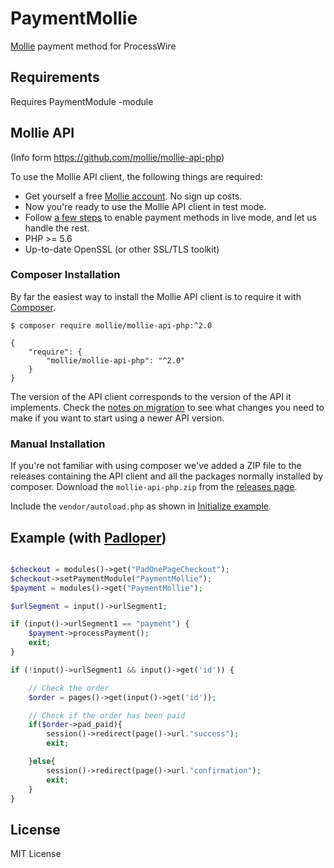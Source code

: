 # PaymentMollie
[Mollie](https://www.mollie.com/be/) payment method for ProcessWire

## Requirements
Requires PaymentModule -module

## Mollie API

(Info form https://github.com/mollie/mollie-api-php)

To use the Mollie API client, the following things are required:

+ Get yourself a free [Mollie account](https://www.mollie.com/signup). No sign up costs.
+ Now you're ready to use the Mollie API client in test mode.
+ Follow [a few steps](https://www.mollie.com/dashboard/?modal=onboarding) to enable payment methods in live mode, and let us handle the rest.
+ PHP >= 5.6
+ Up-to-date OpenSSL (or other SSL/TLS toolkit)

### Composer Installation ###

By far the easiest way to install the Mollie API client is to require it with [Composer](http://getcomposer.org/doc/00-intro.md).

    $ composer require mollie/mollie-api-php:^2.0

    {
        "require": {
            "mollie/mollie-api-php": "^2.0"
        }
    }

The version of the API client corresponds to the version of the API it implements. Check the [notes on migration](https://docs.mollie.com/migrating-v1-to-v2) to see what changes you need to make if you want to start using a newer API version.

### Manual Installation ###
If you're not familiar with using composer we've added a ZIP file to the releases containing the API client and all the packages normally installed by composer.
Download the ``mollie-api-php.zip`` from the [releases page](https://github.com/mollie/mollie-api-php/releases).

Include the ``vendor/autoload.php`` as shown in [Initialize example](https://github.com/mollie/mollie-api-php/blob/master/examples/initialize.php).

## Example (with [Padloper](https://www.padloper.pw/))

```PHP

$checkout = modules()->get("PadOnePageCheckout");
$checkout->setPaymentModule("PaymentMollie");
$payment = modules()->get("PaymentMollie");

$urlSegment = input()->urlSegment1;

if (input()->urlSegment1 == "payment") {
    $payment->processPayment();
    exit;
}

if (!input()->urlSegment1 && input()->get('id')) {

    // Check the order
    $order = pages()->get(input()->get('id'));

    // Check if the order has been paid
    if($order->pad_paid){
        session()->redirect(page()->url."success");
        exit;

    }else{
        session()->redirect(page()->url."confirmation");
        exit;
    }
}

```

## License
MIT License

